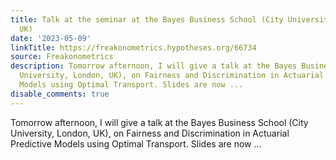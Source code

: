 ```yaml
---
title: Talk at the seminar at the Bayes Business School (City University, London,
  UK)
date: '2023-05-09'
linkTitle: https://freakonometrics.hypotheses.org/66734
source: Freakonometrics
description: Tomorrow afternoon, I will give a talk at the Bayes Business School (City
  University, London, UK), on Fairness and Discrimination in Actuarial Predictive
  Models using Optimal Transport. Slides are now ...
disable_comments: true
---
```

Tomorrow afternoon, I will give a talk at the Bayes Business School (City University, London, UK), on Fairness and Discrimination in Actuarial Predictive Models using Optimal Transport. Slides are now ...